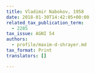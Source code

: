 ```yaml
---
title: Vladimir Nabokov, 1958
date: 2018-01-30T14:42:05+00:00
related_tax_publication_term:
  - 2285
tax_issue: AGNI 54
authors:
  - profile/maxim-d-shrayer.md
tax_format: Print
translators: []

---
```

